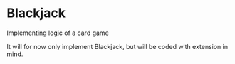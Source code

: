 # Blackjack
Implementing logic of a card game

It will for now only implement Blackjack, but will be coded with extension in mind.
